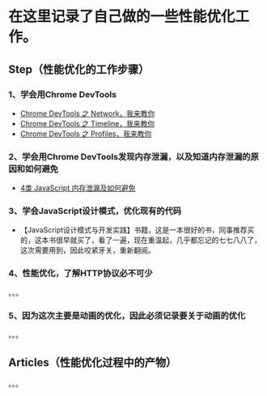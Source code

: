 # 在这里记录了自己做的一些性能优化工作。

## Step（性能优化的工作步骤）

### 1、学会用Chrome DevTools

- [Chrome DevTools 之 Network，我来教你](http://www.jianshu.com/p/471950517b07)
- [Chrome DevTools 之 Timeline，我来教你](http://www.jianshu.com/p/b8cdcd9bfad8)
- [Chrome DevTools 之 Profiles，我来教你](http://www.jianshu.com/p/504bde348956)

### 2、学会用Chrome DevTools发现内存泄漏，以及知道内存泄漏的原因和如何避免

- [4类 JavaScript 内存泄漏及如何避免](http://jinlong.github.io/2016/05/01/4-Types-of-Memory-Leaks-in-JavaScript-and-How-to-Get-Rid-Of-Them/)

### 3、学会JavaScript设计模式，优化现有的代码

- 【JavaScript设计模式与开发实践】书籍，这是一本很好的书，同事推荐买的，这本书很早就买了，看了一遍，现在重温起，几乎都忘记的七七八八了，这次需要用到，因此咬紧牙关，重新翻阅。

### 4、性能优化，了解HTTP协议必不可少

。。。

### 5、因为这次主要是动画的优化，因此必须记录要关于动画的优化

。。。

## Articles（性能优化过程中的产物）

。。。
